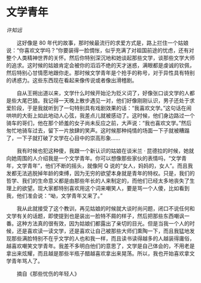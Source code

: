 # 文学青年

*许知远*

　　这好像是 80 年代的故事，那时候最流行的求爱方式是，路上拦住一个姑娘说：“你喜欢文学吗？”你要装得一脸惆怅，似乎充满了对祖国前途的忧虑，还有对整个人类精神世界的关怀。然后你特别深沉地和她谈起那些文学，谈那些文学大师的追求。这时候的姑娘肯定会被你的滔滔不绝的天才迷惑，满眼都是虔诚的钦佩，然后特别心甘情愿地跟你走。那时候文学青年是个抢手的称号，对于异性具有特别的诱惑力。这些东西现在看起来像传说或者像出滑稽剧。

　　自从王朔出道以来，文学什么时候开始沦为贬义词了，好像张口谈文学的人都是些大尾巴狼。我记得一天晚上散步遇见一对，他们好像刚刚认识，男子还处于求爱阶段，于是我就听到了一句特别具有戏剧效果的话：“我喜欢文学。”这句话在闹哄哄的大街上如此地动人心弦，我差点儿就被感动了。这时候，他们身边路过一个骑车的哥们，他在那个娇羞的女子尚未反应之前，大声说：“我也喜欢文学。”然后匆忙地骑车过去，留下一片放肆的笑声。这时候那种纯情的场面一下子就被糟蹋了，一下子就打破了文学在心目中的崇高形象……

　　我有时候也犯这种傻，我跟一个新认识的姑娘在谈米兰 · 昆德拉的时候，她就向她周围的人介绍我是一个文学青年。你可以想像那些家伙的表情吗，“文学青年，文学青年”，他们不断的摇头，就像阿 Q 说的“女人，妈妈的，女人”。而且我发都无法逃脱掉年龄的束缚，因为无穷的欲望本身就是青年的特权。只是，我们的哲学、我们的生命意义都是由那些年长的人来制定的，而他们已经太多地丧失了生理上的欲望。现大家都特别喜欢用这个词来嘲笑人，要是骂一个人傻，比如看到我，他们准会说：“呦，文学青年又来了。”

　　我从此就接受了这个教训，再见姑娘的时候就大谈时尚问题，闭口不说任何和文学有关的话题，即使提到也是装出一脸特不屑的样子，然后把那些东西嘲讽一番。这种方法真的很有效，因为姑娘们都露出了亲切的目光。但是当我一个人的时候，还是喜欢读一读文学，还是喜欢让自己被那些大师们熏陶一下，而且我猛地发现那些满脸特别不在乎文学的人也和我一样，而且读书读得越多的人越装得庸俗，越喜欢嘲笑文学青年。我差不多明白他们的意思了，文学是自己体会的，不用老是拿出来炫耀，而且越是那些半瓶子醋越喜欢拿出来晃荡。所以，我也开始喜欢拿文学青年骂人了。

　　摘自《那些忧伤的年轻人》